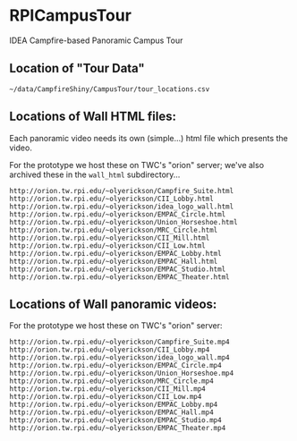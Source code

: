 # RPICampusTour
IDEA Campfire-based Panoramic Campus Tour

## Location of "Tour Data"

`~/data/CampfireShiny/CampusTour/tour_locations.csv`

## Locations of Wall HTML files:
Each panoramic video needs its own (simple...) html file which presents the video. 

For the prototype we host these on TWC's "orion" server; we've also archived these in the `wall_html` subdirectory...

```
http://orion.tw.rpi.edu/~olyerickson/Campfire_Suite.html
http://orion.tw.rpi.edu/~olyerickson/CII_Lobby.html
http://orion.tw.rpi.edu/~olyerickson/idea_logo_wall.html
http://orion.tw.rpi.edu/~olyerickson/EMPAC_Circle.html
http://orion.tw.rpi.edu/~olyerickson/Union_Horseshoe.html
http://orion.tw.rpi.edu/~olyerickson/MRC_Circle.html
http://orion.tw.rpi.edu/~olyerickson/CII_Mill.html
http://orion.tw.rpi.edu/~olyerickson/CII_Low.html
http://orion.tw.rpi.edu/~olyerickson/EMPAC_Lobby.html
http://orion.tw.rpi.edu/~olyerickson/EMPAC_Hall.html
http://orion.tw.rpi.edu/~olyerickson/EMPAC_Studio.html
http://orion.tw.rpi.edu/~olyerickson/EMPAC_Theater.html
```
## Locations of Wall panoramic videos:

For the prototype we host these on TWC's "orion" server:
```
http://orion.tw.rpi.edu/~olyerickson/Campfire_Suite.mp4
http://orion.tw.rpi.edu/~olyerickson/CII_Lobby.mp4
http://orion.tw.rpi.edu/~olyerickson/idea_logo_wall.mp4
http://orion.tw.rpi.edu/~olyerickson/EMPAC_Circle.mp4
http://orion.tw.rpi.edu/~olyerickson/Union_Horseshoe.mp4
http://orion.tw.rpi.edu/~olyerickson/MRC_Circle.mp4
http://orion.tw.rpi.edu/~olyerickson/CII_Mill.mp4
http://orion.tw.rpi.edu/~olyerickson/CII_Low.mp4
http://orion.tw.rpi.edu/~olyerickson/EMPAC_Lobby.mp4
http://orion.tw.rpi.edu/~olyerickson/EMPAC_Hall.mp4
http://orion.tw.rpi.edu/~olyerickson/EMPAC_Studio.mp4
http://orion.tw.rpi.edu/~olyerickson/EMPAC_Theater.mp4
```
